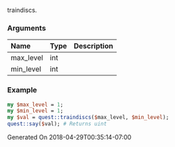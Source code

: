traindiscs.
### Arguments
**Name**|**Type**|**Description**
:---|:---|:---
max_level|int|
min_level|int|

### Example

```perl
my $max_level = 1;
my $min_level = 1;
my $val = quest::traindiscs($max_level, $min_level);
quest::say($val); # Returns uint
```


Generated On 2018-04-29T00:35:14-07:00
